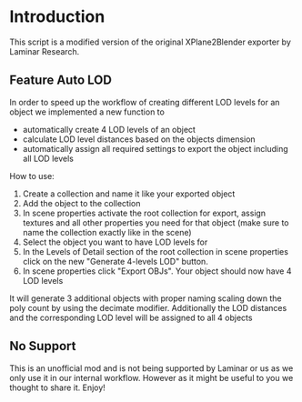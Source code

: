 

# Introduction
This script is a modified version of the original XPlane2Blender exporter by Laminar Research.

## Feature Auto LOD
In order to speed up the workflow of creating different LOD levels for an object we implemented a new function to

- automatically create 4 LOD levels of an object
- calculate LOD level distances based on the objects dimension
- automatically assign all required settings to export the object including all LOD levels

How to use:

1. Create a collection and name it like your exported object
2. Add the object to the collection
3. In scene properties activate the root collection for export, assign textures and all other properties you need for that object (make sure to name the collection exactly like in the scene) 
4. Select the object you want to have LOD levels for
5. In the Levels of Detail section of the root collection in scene properties click on the new "Generate 4-levels LOD" button.
6. In scene properties click "Export OBJs". Your object should now have 4 LOD levels

It will generate 3 additional objects with proper naming scaling down the poly count by using the decimate modifier. Additionally the LOD distances and the corresponding LOD level will be assigned to all 4 objects


## No Support
This is an unofficial mod and is not being supported by Laminar or us as we only use it in our internal workflow. However as it might be useful to you we thought to share it. Enjoy!
